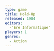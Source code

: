 ```yaml
---
type: game
title: Hold-Up
released: 1984
editors: 
  -'Ere Informatique'
players: 1
genres:
  - Action
---
```

